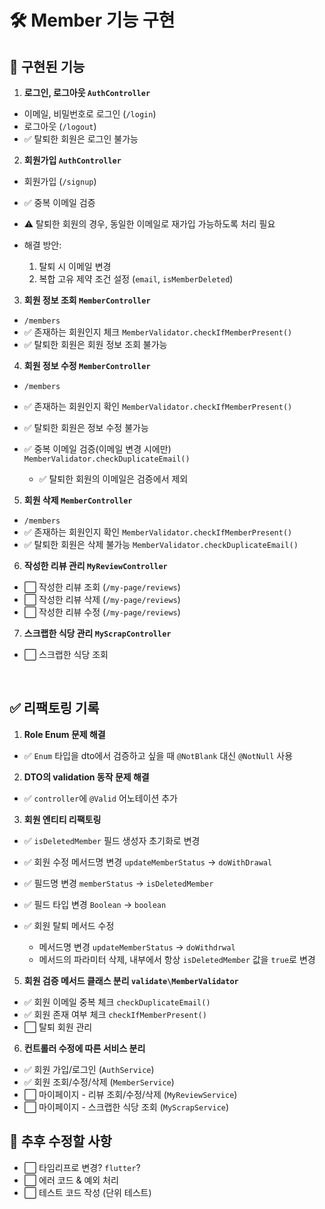 # 🛠️ Member 기능 구현

## 🚀 구현된 기능

1. **로그인, 로그아웃 `AuthController`**
  - 이메일, 비밀번호로 로그인 (`/login`)
  - 로그아웃 (`/logout`)
  - ✅ 탈퇴한 회원은 로그인 불가능


2. **회원가입 `AuthController`**
  - 회원가입 (`/signup`)
  - ✅ 중복 이메일 검증


  - ⚠️ 탈퇴한 회원의 경우, 동일한 이메일로 재가입 가능하도록 처리 필요
  - 해결 방안:
    1. 탈퇴 시 이메일 변경
    2. 복합 고유 제약 조건 설정 (`email`, `isMemberDeleted`)


3. **회원 정보 조회 `MemberController`**
  - `/members`
  - ✅ 존재하는 회원인지 체크 `MemberValidator.checkIfMemberPresent()`
  - ✅ 탈퇴한 회원은 회원 정보 조회 불가능


4. **회원 정보 수정 `MemberController`**
  - `/members`
  - ✅ 존재하는 회원인지 확인 `MemberValidator.checkIfMemberPresent()`
  - ✅ 탈퇴한 회원은 정보 수정 불가능
  - ✅ 중복 이메일 검증(이메일 변경 시에만) `MemberValidator.checkDuplicateEmail()`

    - ✅ 탈퇴한 회원의 이메일은 검증에서 제외

5. **회원 삭제 `MemberController`**
  - `/members`
  - ✅ 존재하는 회원인지 확인 `MemberValidator.checkIfMemberPresent()`
  - ✅ 탈퇴한 회원은 삭제 불가능 `MemberValidator.checkDuplicateEmail()`

6. **작성한 리뷰 관리 `MyReviewController`**
  - ⬜️ 작성한 리뷰 조회 (`/my-page/reviews`)
  - ⬜️ 작성한 리뷰 삭제 (`/my-page/reviews`)
  - ⬜️ 작성한 리뷰 수정 (`/my-page/reviews`)

7. **스크랩한 식당 관리 `MyScrapController`**
  - ⬜️ 스크랩한 식당 조회


<br>

## ✅ 리팩토링 기록

1. **Role Enum 문제 해결**
  - ✅ `Enum` 타입을 dto에서 검증하고 싶을 때 `@NotBlank` 대신 `@NotNull` 사용


2. **DTO의 validation 동작 문제 해결**
  - ✅ `controller`에 `@Valid` 어노테이션 추가

3. **회원 엔티티 리팩토링**
  - ✅ `isDeletedMember` 필드 생성자 초기화로 변경

  - ✅ 회원 수정 메서드명 변경 `updateMemberStatus` -> `doWithDrawal`
  - ✅ 필드명 변경 `memberStatus` -> `isDeletedMember`
  - ✅ 필드 타입 변경 `Boolean` -> `boolean`
  - ✅ 회원 탈퇴 메서드 수정
    
    - 메서드명 변경 `updateMemberStatus`  -> `doWithdrwal`
    - 메서드의 파라미터 삭제, 내부에서 항상 `isDeletedMember` 값을 `true`로 변경

5. **회원 검증 메서드 클래스 분리 `validate\MemberValidator`**
  - ✅ 회원 이메일 중복 체크 `checkDuplicateEmail()`
  - ✅ 회원 존재 여부 체크 `checkIfMemberPresent()`
  - ⬜️ 탈퇴 회원 관리

6. **컨트롤러 수정에 따른 서비스 분리**
  - ✅ 회원 가입/로그인 (`AuthService`)
  - ✅ 회원 조회/수정/삭제 (`MemberService`)
  - ⬜️ 마이페이지 - 리뷰 조회/수정/삭제 (`MyReviewService`)
  - ⬜️ 마이페이지 - 스크랩한 식당 조회 (`MyScrapService`)




## 🔧 추후 수정할 사항

- ⬜️ 타임리프로 변경? `flutter`?
- ⬜️ 에러 코드 & 예외 처리
- ⬜️ 테스트 코드 작성 (단위 테스트)
